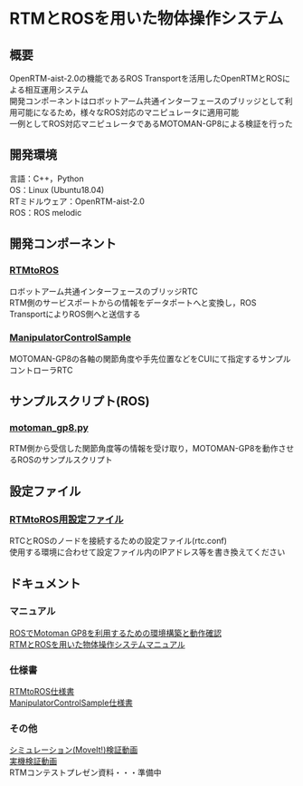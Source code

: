# RTMとROSを用いた物体操作システム　　
## 概要　　
OpenRTM-aist-2.0の機能であるROS Transportを活用したOpenRTMとROSによる相互運用システム  
開発コンポーネントはロボットアーム共通インターフェースのブリッジとして利用可能になるため，様々なROS対応のマニピュレータに適用可能  
一例としてROS対応マニピュレータであるMOTOMAN-GP8による検証を行った  
## 開発環境　　
言語：C++，Python  
OS：Linux (Ubuntu18.04)  
RTミドルウェア：OpenRTM-aist-2.0  
ROS：ROS melodic  
## 開発コンポーネント  
### [RTMtoROS]()  
ロボットアーム共通インターフェースのブリッジRTC  
RTM側のサービスポートからの情報をデータポートへと変換し，ROS TransportによりROS側へと送信する  
### [ManipulatorControlSample]()  
MOTOMAN-GP8の各軸の関節角度や手先位置などをCUIにて指定するサンプルコントローラRTC
## サンプルスクリプト(ROS)  
### [motoman_gp8.py]()
RTM側から受信した関節角度等の情報を受け取り，MOTOMAN-GP8を動作させるROSのサンプルスクリプト  
## 設定ファイル  
### [RTMtoROS用設定ファイル]()  
RTCとROSのノードを接続するための設定ファイル(rtc.conf)  
使用する環境に合わせて設定ファイル内のIPアドレス等を書き換えてください  
## ドキュメント  
### マニュアル　　
[ROSでMotoman GP8を利用するための環境構築と動作確認](http://www1.meijo-u.ac.jp/~kohara/cms/technicalreport/ros_motoman_gp8_setup)  
[RTMとROSを用いた物体操作システムマニュアル]()  
### 仕様書  
[RTMtoROS仕様書]()  
[ManipulatorControlSample仕様書]()  
### その他  
[シミュレーション(MoveIt!)検証動画]()  
[実機検証動画]()  
RTMコンテストプレゼン資料・・・準備中
